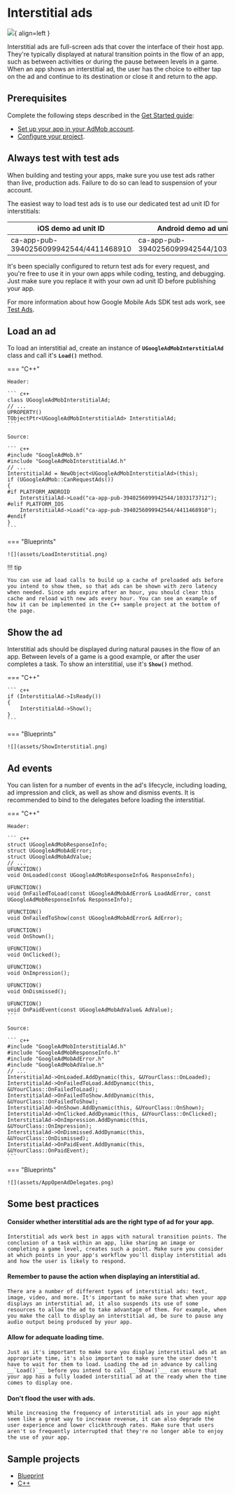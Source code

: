 # Interstitial ads

![](./assets/format-interstitial.png){ align=left }

Interstitial ads are full-screen ads that cover the interface of their host app. They're typically displayed at natural transition points in the flow of an app, such as between activities or during the pause between levels in a game. When an app shows an interstitial ad, the user has the choice to either tap on the ad and continue to its destination or close it and return to the app.

## Prerequisites

Complete the following steps described in the [Get Started guide](./index.md):

-   [Set up your app in your AdMob account](./index.md#set-up-your-app-in-your-admob-account).
-   [Configure your project](./index.md#configure-your-project).

## Always test with test ads

When building and testing your apps, make sure you use test ads rather than live, production ads. Failure to do so can lead to suspension of your account.

The easiest way to load test ads is to use our dedicated test ad unit ID for interstitials:

| iOS demo ad unit ID                    | Android demo ad unit ID                |
| -------------------------------------- | -------------------------------------- |
| ca-app-pub-3940256099942544/4411468910 | ca-app-pub-3940256099942544/1033173712 |

It's been specially configured to return test ads for every request, and you're free to use it in your own apps while coding, testing, and debugging. Just make sure you replace it with your own ad unit ID before publishing your app.

For more information about how Google Mobile Ads SDK test ads work, see [Test Ads](./enable-test-ads.md).

## Load an ad

To load an interstitial ad, create an instance of __`UGoogleAdMobInterstitialAd`__ class and call it's __`Load()`__ method.

=== "C++"

    Header:

    ``` c++
    class UGoogleAdMobInterstitialAd;
    // ...
    UPROPERTY()
    TObjectPtr<UGoogleAdMobInterstitialAd> InterstitialAd;
    ```

    Source:

    ``` c++
    #include "GoogleAdMob.h"
    #include "GoogleAdMobInterstitialAd.h"
    // ...
    InterstitialAd = NewObject<UGoogleAdMobInterstitialAd>(this);
    if (UGoogleAdMob::CanRequestAds())
    {
    #if PLATFORM_ANDROID
        InterstitialAd->Load("ca-app-pub-3940256099942544/1033173712");
    #elif PLATFORM_IOS
        InterstitialAd->Load("ca-app-pub-3940256099942544/4411468910");
    #endif
    }
    ```

=== "Blueprints"

    ![](assets/LoadInterstitial.png)

!!! tip

    You can use ad load calls to build up a cache of preloaded ads before you intend to show them, so that ads can be shown with zero latency when needed. Since ads expire after an hour, you should clear this cache and reload with new ads every hour. You can see an example of how it can be implemented in the C++ sample project at the bottom of the page.

## Show the ad

Interstitial ads should be displayed during natural pauses in the flow of an app. Between levels of a game is a good example, or after the user completes a task. To show an interstitial, use it's __`Show()`__ method.

=== "C++"

    ``` c++
    if (InterstitialAd->IsReady())
    {
        InterstitialAd->Show();
    }
    ```

=== "Blueprints"

    ![](assets/ShowInterstitial.png)

## Ad events

You can listen for a number of events in the ad's lifecycle, including loading, ad impression and click, as well as show and dismiss events. It is recommended to bind to the delegates before loading the interstitial.

=== "C++"

    Header:

    ``` c++
    struct UGoogleAdMobResponseInfo;
    struct UGoogleAdMobAdError;
    struct UGoogleAdMobAdValue;
    // ...
    UFUNCTION()
    void OnLoaded(const UGoogleAdMobResponseInfo& ResponseInfo);

    UFUNCTION()
    void OnFailedToLoad(const UGoogleAdMobAdError& LoadAdError, const UGoogleAdMobResponseInfo& ResponseInfo);

    UFUNCTION()
    void OnFailedToShow(const UGoogleAdMobAdError& AdError);

    UFUNCTION()
    void OnShown();

    UFUNCTION()
    void OnClicked();

    UFUNCTION()
    void OnImpression();

    UFUNCTION()
    void OnDismissed();

    UFUNCTION()
    void OnPaidEvent(const UGoogleAdMobAdValue& AdValue);
    ```

    Source:

    ``` c++
    #include "GoogleAdMobInterstitialAd.h"
    #include "GoogleAdMobResponseInfo.h"
    #include "GoogleAdMobAdError.h"
    #include "GoogleAdMobAdValue.h"
    // ...
    InterstitialAd->OnLoaded.AddDynamic(this, &UYourClass::OnLoaded);
    InterstitialAd->OnFailedToLoad.AddDynamic(this, &UYourClass::OnFailedToLoad);
    InterstitialAd->OnFailedToShow.AddDynamic(this, &UYourClass::OnFailedToShow);
    InterstitialAd->OnShown.AddDynamic(this, &UYourClass::OnShown);
    InterstitialAd->OnClicked.AddDynamic(this, &UYourClass::OnClicked);
    InterstitialAd->OnImpression.AddDynamic(this, &UYourClass::OnImpression);
    InterstitialAd->OnDismissed.AddDynamic(this, &UYourClass::OnDismissed);
    InterstitialAd->OnPaidEvent.AddDynamic(this, &UYourClass::OnPaidEvent);
    ```

=== "Blueprints"

    ![](assets/AppOpenAdDelegates.png)

## Some best practices

#### Consider whether interstitial ads are the right type of ad for your app.

    Interstitial ads work best in apps with natural transition points. The conclusion of a task within an app, like sharing an image or completing a game level, creates such a point. Make sure you consider at which points in your app's workflow you'll display interstitial ads and how the user is likely to respond.

#### Remember to pause the action when displaying an interstitial ad.

    There are a number of different types of interstitial ads: text, image, video, and more. It's important to make sure that when your app displays an interstitial ad, it also suspends its use of some resources to allow the ad to take advantage of them. For example, when you make the call to display an interstitial ad, be sure to pause any audio output being produced by your app.

#### Allow for adequate loading time.

    Just as it's important to make sure you display interstitial ads at an appropriate time, it's also important to make sure the user doesn't have to wait for them to load. Loading the ad in advance by calling __`Load()`__ before you intend to call __`Show()`__ can ensure that your app has a fully loaded interstitial ad at the ready when the time comes to display one.

#### Don't flood the user with ads.

    While increasing the frequency of interstitial ads in your app might seem like a great way to increase revenue, it can also degrade the user experience and lower clickthrough rates. Make sure that users aren't so frequently interrupted that they're no longer able to enjoy the use of your app.

## Sample projects

- [Blueprint](https://deepinnothing.github.io/sample-projects/unreal-engine/google-admob/GoogleAdMobBP.zip)
- [C++](https://deepinnothing.github.io/sample-projects/unreal-engine/google-admob/GoogleAdMobCPP.zip) 